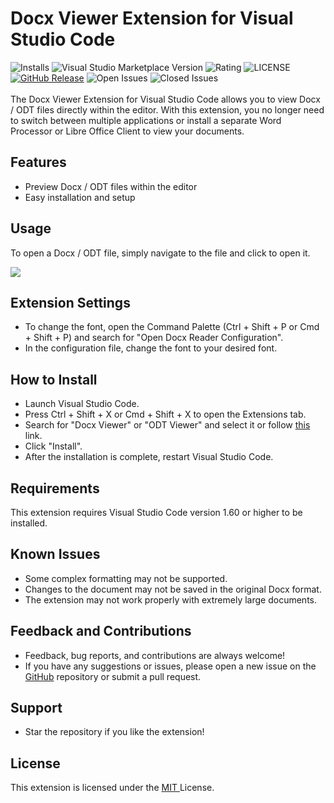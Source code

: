 # Docx Viewer Extension for Visual Studio Code

![Installs](https://img.shields.io/visual-studio-marketplace/i/ShahilKumar.docxreader)
![Visual Studio Marketplace Version](https://img.shields.io/visual-studio-marketplace/v/ShahilKumar.docxreader.svg)
![Rating](https://img.shields.io/visual-studio-marketplace/r/ShahilKumar.docxreader.svg)
![LICENSE](https://img.shields.io/github/license/skfrost19/Docx-Viewer.svg)
[![GitHub Release](https://img.shields.io/github/release/skfrost19/Docx-Viewer.svg)](https://github.com/skfrost19/Docx-Viewer/releases)
![Open Issues](https://img.shields.io/github/issues-raw/skfrost19/Docx-Viewer.svg)
![Closed Issues](https://img.shields.io/github/issues-closed-raw/skfrost19/Docx-Viewer.svg)<br><br>
The Docx Viewer Extension for Visual Studio Code allows you to view Docx / ODT files directly within the editor. With this extension, you no longer need to switch between multiple applications or install a separate Word Processor or Libre Office Client to view your documents.

## Features

-   Preview Docx / ODT files within the editor
-   Easy installation and setup

## Usage

To open a Docx / ODT file, simply navigate to the file and click to open it.

![](https://media.giphy.com/media/v1.Y2lkPTc5MGI3NjExNjdkOTlmMzViMjhjNDg3ZDVjZmZlN2U0NzIzODU4ZmY4NzkwNWM1ZSZjdD1n/9jfRb8jEVDPeJut8CJ/giphy.gif)

## Extension Settings

-   To change the font, open the Command Palette (Ctrl + Shift + P or Cmd + Shift + P) and search for "Open Docx Reader Configuration".
-   In the configuration file, change the font to your desired font.

## How to Install

-   Launch Visual Studio Code.
-   Press Ctrl + Shift + X or Cmd + Shift + X to open the Extensions tab.
-   Search for "Docx Viewer" or "ODT Viewer" and select it or follow <a href = "https://marketplace.visualstudio.com/items?itemName=ShahilKumar.docxreader"> this </a> link.
-   Click "Install".
-   After the installation is complete, restart Visual Studio Code.

## Requirements

This extension requires Visual Studio Code version 1.60 or higher to be installed.

## Known Issues

-   Some complex formatting may not be supported.
-   Changes to the document may not be saved in the original Docx format.
-   The extension may not work properly with extremely large documents.

## Feedback and Contributions

-   Feedback, bug reports, and contributions are always welcome!
-   If you have any suggestions or issues, please open a new issue on the <a href = "https://github.com/skfrost19/Docx-Viewer"> GitHub</a> repository or submit a pull request.

## Support

-   Star the repository if you like the extension!

## License

This extension is licensed under the <a href = "LICENSE.txt"> MIT </a> License.
